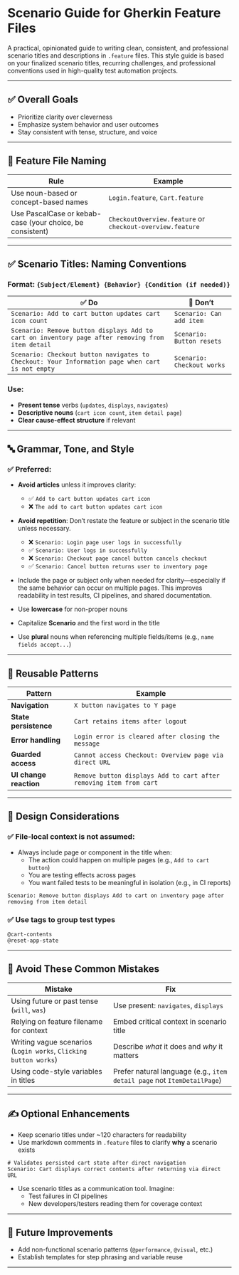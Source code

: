 # Scenario Guide for Gherkin Feature Files

A practical, opinionated guide to writing clean, consistent, and professional scenario titles and descriptions in `.feature` files. This style guide is based on your finalized scenario titles, recurring challenges, and professional conventions used in high-quality test automation projects.

---

## ✅ Overall Goals
- Prioritize clarity over cleverness
- Emphasize system behavior and user outcomes
- Stay consistent with tense, structure, and voice

---

## 📂 Feature File Naming
| Rule | Example |
|------|---------|
| Use noun-based or concept-based names | `Login.feature`, `Cart.feature` |
| Use PascalCase or kebab-case (your choice, be consistent) | `CheckoutOverview.feature` or `checkout-overview.feature` |

---

## ✅ Scenario Titles: Naming Conventions

### Format: `{Subject/Element} {Behavior} {Condition (if needed)}`

| ✅ Do | 🚫 Don’t |
|------|---------|
| `Scenario: Add to cart button updates cart icon count` | `Scenario: Can add item` |
| `Scenario: Remove button displays Add to cart on inventory page after removing from item detail` | `Scenario: Button resets` |
| `Scenario: Checkout button navigates to Checkout: Your Information page when cart is not empty` | `Scenario: Checkout works` |

### Use:
- **Present tense** verbs (`updates`, `displays`, `navigates`)
- **Descriptive nouns** (`cart icon count`, `item detail page`)
- **Clear cause-effect structure** if relevant

---

## 🔤 Grammar, Tone, and Style

### ✅ Preferred:
- **Avoid articles** unless it improves clarity:
  - ✅ `Add to cart button updates cart icon`
  - ❌ `The add to cart button updates cart icon`

- **Avoid repetition**: Don’t restate the feature or subject in the scenario title unless necessary.
  - ❌ `Scenario: Login page user logs in successfully`
  - ✅ `Scenario: User logs in successfully`
  - ❌ `Scenario: Checkout page cancel button cancels checkout`
  - ✅ `Scenario: Cancel button returns user to inventory page`

- Include the page or subject only when needed for clarity—especially if the same behavior can occur on multiple pages. This improves readability in test results, CI pipelines, and shared documentation.
- Use **lowercase** for non-proper nouns
- Capitalize **Scenario** and the first word in the title
- Use **plural** nouns when referencing multiple fields/items (e.g., `name fields accept...`)

---

## 🔁 Reusable Patterns

| Pattern | Example |
|--------|---------|
| **Navigation** | `X button navigates to Y page` |
| **State persistence** | `Cart retains items after logout` |
| **Error handling** | `Login error is cleared after closing the message` |
| **Guarded access** | `Cannot access Checkout: Overview page via direct URL` |
| **UI change reaction** | `Remove button displays Add to cart after removing item from cart` |

---

## 🧠 Design Considerations

### ✅ File-local context is **not** assumed:
- Always include page or component in the title when:
  - The action could happen on multiple pages (e.g., `Add to cart button`)
  - You are testing effects across pages
  - You want failed tests to be meaningful in isolation (e.g., in CI reports)

```gherkin
Scenario: Remove button displays Add to cart on inventory page after removing from item detail
```

### ✅ Use tags to group test types
```gherkin
@cart-contents
@reset-app-state
```

---

## 📏 Avoid These Common Mistakes

| Mistake | Fix |
|--------|-----|
| Using future or past tense (`will`, `was`) | Use present: `navigates`, `displays` |
| Relying on feature filename for context | Embed critical context in scenario title |
| Writing vague scenarios (`Login works`, `Clicking button works`) | Describe *what* it does and *why* it matters |
| Using code-style variables in titles | Prefer natural language (e.g., `item detail page` not `ItemDetailPage`) |

---

## ✍️ Optional Enhancements

- Keep scenario titles under ~120 characters for readability
- Use markdown comments in `.feature` files to clarify **why** a scenario exists
```gherkin
# Validates persisted cart state after direct navigation
Scenario: Cart displays correct contents after returning via direct URL
```

- Use scenario titles as a communication tool. Imagine:
  - Test failures in CI pipelines
  - New developers/testers reading them for coverage context

---

## 🚧 Future Improvements
- Add non-functional scenario patterns (`@performance`, `@visual`, etc.)
- Establish templates for step phrasing and variable reuse

---

